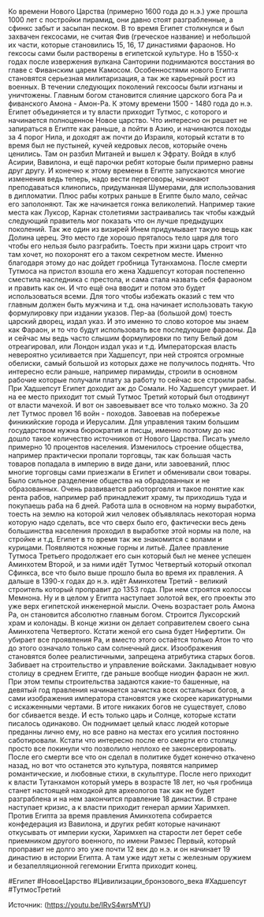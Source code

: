 Ко времени Нового Царства (примерно 1600 года до н.э.) уже прошла 1000 лет с постройки пирамид, они давно стоят разграбленные, а сфинкс забыт и засыпан песком. 
В то время Египет столкнулся и был захвачен гексосами, не считая Фив (греческое название) и небольшой их части, которые становились 15, 16, 17 династиями фараонов. Но гексосы сами были растворены в египетской культуре.
Но в 1550-х годах после извержения вулкана Санторини поднимаются восстания во главе с Фиванским царем Камосом.
Особенностями нового Египта становятся серьезная милитаризация, а так же карьерный рост из военных.
В течении следующих поколений гексоосы были изгнаны и уничтожены. Главным богом становится слияние царского бога Ра и фиванского Амона - Амон-Ра. 
К этому времени 1500 - 1480 года до н.э. Египет объединяется и ту власти приходит Тутмос, с которого и начинается полноценное Новое царство. Что интересно он решает не запираться в Египте как раньше, а пойти в Азию, и начинаются походы за 4 порог Нила, и доходят аж почти до Израиля, который кстати в то время был не пустыней, кучей кедровых лесов, которыйе очень ценились. Там он разбил Митаней и вышел к Эфрату. Войдя в клуб Асирии, Вавилона, и ещё парочки ребят которые были примерно равны друг другу. И конечно к этому времени в Египте запускаются многие изменения ведь теперь, надо вести переговоры, начинают преподаваться клинопись, придуманная Шумерами, для использования в дипломатии. Плюс рабы котрых раньше в Египте было мало, сейчас его заполоняют.
Так же начинается гонка великолепий. Например такие места как Луксор, Карнак столетиями застраивались так чтобы каждый следующий правитель мог показать что он лучше предыдущих поколений. Так же один из визирей Инем придумывает такую вещь как Долина церец. Это место где хорошо пряталось тело царя для того чтобы его нельзя было разграбить. Тоесть при жизни царь строит что там хочет, но похоронят его а таком секретном месте. Именно благодаря этому до нас дойдет гробница Тутанхамона.
После смерти Тутмоса на пристол взошла его жена Хадшепсут которая постепенно сместила наследника с престола, и сама стала назвать себя фараоном и править как он. И что ещё она вводит и потом это будет использоваться всеми. Для того чтобы избежать оказий с тем что главным должен быть мужчина и т.д. она начинает использовать такую формулировку при издании указов. Пер-аа (большой дом) тоесть царский дворец, издал указ. И это именно то слово которое мы знаем как Фараон, и то что будут использовать все последующие фараоны. Да и сейчас мы ведь часто слышим формулировки по типу  Белый дом отреагировал, или Лондон издал указ и т.д. 
Императорская власть невероятно усиливается при Хадшепсут, при ней строятся огромные обелиски, самый большой из которых даже не получилось поднять. Что интересно если раньше, например пирамиды, строили в основном рабочие которые получали плату за работу то сейчас все строили рабы. 
При Хадшепсут Египет доходит аж до Сомали. Но Хадшепсут умирает. 
И на ее место приходит тот смый Тутмос Третий который был отодвинут от власти мачехой. И вот он завоевывает все что только можно. За 20 лет Тутмос провел 16 войн - походов. Завоевав на побережье финикийские города и Иерусалим. 
Для управления таким большим государством нужна бюрократия и писцы, именно поэтому до нас дошло такое количество источников от Нового Царства. Писать умело примерно 10 процентов населения. 
Изменилось строение общества, например практически пропали торговцы, так как большая часть товаров попадала в империю в виде дани, или завоеваний, плюс многие торговцы сами приезжали в Египет и обменивали свои товары. Было сильное разделение общества на обрадованных и не образованных. Очень развивается работорговля и такое понятие как рента рабов, например раб принадлежит храму, ты приходишь туда и покупаешь раба на 6 дней. Работа шла в основном на норму выработки, тоесть на землю на которой жил человек объявлялась некоторая норма которую надо сделать, все что сверх было его, фактически весь день большинства населения проходил в выработке этой нормы на поле, на стройке и т.д. 
Египет в то время так же знакомится с волами и курицами. Появляются ножные горны и литьё.
Далее правление Тутмоса Третьего продолжает его сын который был не менее успешен Аминхотем Второй, и за ними идёт Тутмос Четвертый который откопал Сфинкса, все что было выше прошло была во время их правления.
А дальше в 1390-х годах до н.э. идёт Аминхотем Третий - великий строитель который проправит до 1353 года. При нем строятся колоссы Мемнона. Ну и в целом у Египта наступает золотой век, его проекты это уже верх египетской инженерной мысли. Очень возрастает роль Амона Ра, он становится абсолютно главным богом. Строится Луксорский храм и колонады. В конце жизни он делает соправителем своего сына Аминхотепа Четвертого. Кстати женой его сына будет Нифертити. 
Он убирает все проявления Ра, и вместо этого остаётся только Атон то что до этого означало только сам солнечный диск. Изоображения становятся более реалистичными, запрещена атрибутика старых богов. Забивает на строительство и управление войсками. Закладывает новую столицу в среднем Египте, где раньше вообще ниодин фараон не жил. При этом темпы строительства задаются какие-то башенные, на девятый год правления начинается зачистка всех остальных богов, а сами изображения императора становятся уже скорее карикатурными с искаженными чертами.
В итоге никаких богов не существует, слово бог сбивается везде. И есть только царь и Солнце, которые кстати писалось одинаково. Он поднимает целый класс людей которые преданны лично ему, но все равно на местах его усилия постоянно саботировали. Кстати что интересно после его смерти его столицу просто все покинули что позволило неплохо ее законсервировать. 
После его смерти все что он сделал в политике будет конечно откачено назад, но вот что останется это культура, появятся например романтические, и любовные стихи, в скульптуре. 
После него приходит к власти Тутанхамон который умерь в возрасте 18 лет, но чья гробница станет настоящей находкой для археологов так как не будет разграблена и на нем закончится правление 18 династии. 
В стране наступает кризис, а к власти приходит генерал армии Харимхеп. Против Египта за время правления Аминхотепа собирается конфедерация из Вавилона, и других ребят которые начинают откусывать от империи куски, Харимхеп на старости лет берет себе приемником другого военного, по имени Рамзес Первый, который проправит не долго это уже почти 12 век до н.э. и он начинает 19 династию в истории Египта. А там уже идут хеты с железным оружием и безапелляционной гегемонии Египта приходит конец. 


#Египет #НовоеЦарство #Цивилизации_бронзового_века #Хадшепсут #ТутмосТретий

Источник: (https://youtu.be/IRvS4wrsMYU)